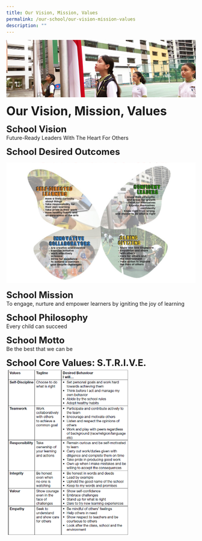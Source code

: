 ```yaml
---
title: Our Vision, Mission, Values
permalink: /our-school/our-vision-mission-values
description: ""
---
```

![](/images/sub-banner.jpg)

**<font size=6>Our Vision, Mission, Values</font>**


**<font size=5>School Vision</font>**<br>
Future-Ready Leaders With The Heart For Others

**<font size=5>School Desired Outcomes</font>**

![](/images/Our%20School/vision%20mission%20values%201.png)


**<font size=5>School Mission</font>**<br>
To engage, nurture and empower learners by igniting the joy of learning

**<font size=5>School Philosophy</font>**<br>
Every child can succeed

**<font size=5>School Motto</font>**<br>
Be the best that we can be

  
**<font size=5>School Core Values: S.T.R.I.V.E.</font>**<br>
<img src="/images/Our%20School/vision%20mission%20values%202.png"  
     style="width:65%">
